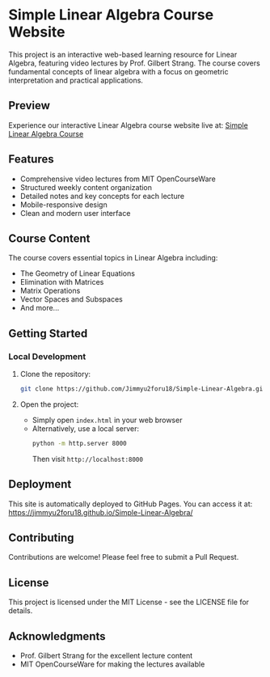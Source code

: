# Simple Linear Algebra Course Website

This project is an interactive web-based learning resource for Linear Algebra, featuring video lectures by Prof. Gilbert Strang. The course covers fundamental concepts of linear algebra with a focus on geometric interpretation and practical applications.

## Preview

Experience our interactive Linear Algebra course website live at: [Simple Linear Algebra Course](https://jimmyu2foru18.github.io/Simple-Linear-Algebra/)

## Features

- Comprehensive video lectures from MIT OpenCourseWare
- Structured weekly content organization
- Detailed notes and key concepts for each lecture
- Mobile-responsive design
- Clean and modern user interface

## Course Content

The course covers essential topics in Linear Algebra including:

- The Geometry of Linear Equations
- Elimination with Matrices
- Matrix Operations
- Vector Spaces and Subspaces
- And more...

## Getting Started

### Local Development

1. Clone the repository:
   ```bash
   git clone https://github.com/Jimmyu2foru18/Simple-Linear-Algebra.git
   ```

2. Open the project:
   - Simply open `index.html` in your web browser
   - Alternatively, use a local server:
     ```bash
     python -m http.server 8000
     ```
     Then visit `http://localhost:8000`

## Deployment

This site is automatically deployed to GitHub Pages. You can access it at: https://jimmyu2foru18.github.io/Simple-Linear-Algebra/

## Contributing

Contributions are welcome! Please feel free to submit a Pull Request.

## License

This project is licensed under the MIT License - see the LICENSE file for details.

## Acknowledgments

- Prof. Gilbert Strang for the excellent lecture content
- MIT OpenCourseWare for making the lectures available
